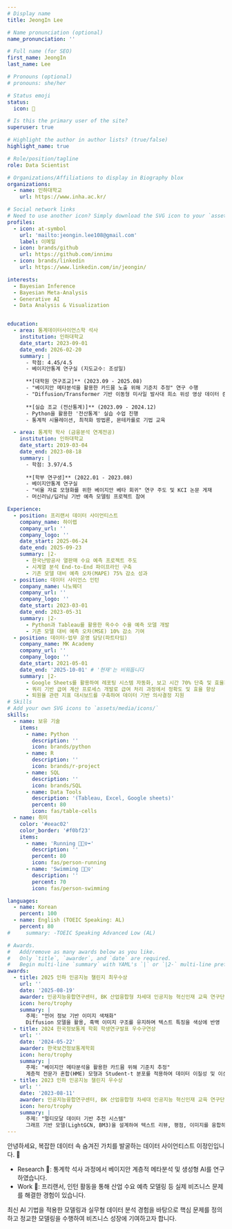 ```yaml
---
# Display name
title: JeongIn Lee

# Name pronunciation (optional)
name_pronunciation: ''

# Full name (for SEO)
first_name: JeongIn
last_name: Lee

# Pronouns (optional)
# pronouns: she/her

# Status emoji
status:
  icon: 🚀

# Is this the primary user of the site?
superuser: true

# Highlight the author in author lists? (true/false)
highlight_name: true

# Role/position/tagline
role: Data Scientist

# Organizations/Affiliations to display in Biography blox
organizations:
  - name: 인하대학교
    url: https://www.inha.ac.kr/

# Social network links
# Need to use another icon? Simply download the SVG icon to your `assets/media/icons/` folder.
profiles:
  - icon: at-symbol
    url: 'mailto:jeongin.lee108@gmail.com'
    label: 이메일
  - icon: brands/github
    url: https://github.com/innimu
  - icon: brands/linkedin
    url: https://www.linkedin.com/in/jeongin/

interests:
  - Bayesian Inference
  - Bayesian Meta-Analysis
  - Generative AI 
  - Data Analysis & Visualization


education:
  - area: 통계데이터사이언스학 석사 
    institution: 인하대학교
    date_start: 2023-09-01
    date_end: 2026-02-20
    summary: |
      - 학점: 4.45/4.5
      - 베이지안통계 연구실 (지도교수: 조성일)

      **[대학원 연구조교]** (2023.09 - 2025.08)
      - "베이지안 메타분석을 활용한 카드뮴 노출 위해 기준치 추정" 연구 수행
      - "Diffusion/Transformer 기반 이동형 미사일 발사대 희소 위성 영상 데이터 증강 및 복원" 연구 수행
      
      **[실습 조교 (전산통계)]** (2023.09 - 2024.12)
      - Python을 활용한 '전산통계' 실습 수업 진행
      - 통계적 시뮬레이션, 최적화 방법론, 몬테카를로 기법 교육

  - area: 통계학 학사 (금융분석 연계전공)
    institution: 인하대학교
    date_start: 2019-03-04
    date_end: 2023-08-18
    summary: |
      - 학점: 3.97/4.5
      
      **[학부 연구생]** (2022.01 - 2023.08)
      - 베이지안통계 연구실
      - "비율 자료 모형화를 위한 베이지안 베타 회귀" 연구 주도 및 KCI 논문 게재
      - 머신러닝/딥러닝 기반 예측 모델링 프로젝트 참여

Experience:
  - position: 프리랜서 데이터 사이언티스트
    company_name: 하이렙
    company_url: ''
    company_logo: ''
    date_start: 2025-06-24
    date_end: 2025-09-23
    summary: |2-
      - 한국난방공사 열판매 수요 예측 프로젝트 주도
      - 시계열 분석 End-to-End 파이프라인 구축
      - 기존 모델 대비 예측 오차(MAPE) 75% 감소 성과
  - position: 데이터 사이언스 인턴
    company_name: 나노웨더
    company_url: ''
    company_logo: ''
    date_start: 2023-03-01
    date_end: 2023-05-31
    summary: |2-
      - Python과 Tableau를 활용한 옥수수 수율 예측 모델 개발
      - 기존 모델 대비 예측 오차(MSE) 10% 감소 기여
  - position: 데이터·업무 운영 담당(파트타임)
    company_name: MK Academy
    company_url: ''
    company_logo: ''
    date_start: 2021-05-01
    date_end: '2025-10-01' # '현재'는 비워둡니다
    summary: |2-
      - Google Sheets를 활용하여 레포팅 시스템 자동화, 보고 시간 70% 단축 및 효율화 
      - 쿼리 기반 급여 계산 프로세스 개발로 급여 처리 과정에서 정확도 및 효율 향상 
      - 퇴원율 관련 지표 대시보드를 구축하여 데이터 기반 의사결정 지원
# Skills
# Add your own SVG icons to `assets/media/icons/`
skills:
  - name: 보유 기술
    items:
      - name: Python
        description: ''
        icon: brands/python
      - name: R
        description: ''
        icon: brands/r-project
      - name: SQL
        description: ''
        icon: brands/SQL
      - name: Data Tools
        description: '(Tableau, Excel, Google sheets)'
        percent: 80
        icon: fas/table-cells
  - name: 취미
    color: '#eeac02'
    color_border: '#f0bf23'
    items:
      - name: 'Running 🏃🏻‍♀️‍➡️' 
        description: ''
        percent: 80
        icon: fas/person-running
      - name: 'Swimming 🏊🏻‍♀️'  
        description: ''
        percent: 70
        icon: fas/person-swimming

languages:
  - name: Korean
    percent: 100
  - name: English (TOEIC Speaking: AL)
    percent: 80
#     summary: -TOEIC Speaking Advanced Low (AL)

# Awards.
#   Add/remove as many awards below as you like.
#   Only `title`, `awarder`, and `date` are required.
#   Begin multi-line `summary` with YAML's `|` or `|2-` multi-line prefix and indent 2 spaces below.
awards:
  - title: 2025 인하 인공지능 챌린지 최우수상
    url: ''
    date: '2025-08-19'
    awarder: 인공지능융합연구센터, BK 산업융합형 차세대 인공지능 혁신인재 교육 연구단
    icon: hero/trophy
    summary: |
      주제: "언어 정보 기반 이미지 색채화"
      Diffusion 모델을 활용, 흑백 이미지 구조를 유지하며 텍스트 특징을 색상에 반영
  - title: 2024 한국정보통계 학회 학생연구발표 우수구연상
    url: ''
    date: '2024-05-22'
    awarder: 한국보건정보통계학회
    icon: hero/trophy
    summary: |
      주제: "베이지안 메타분석을 활용한 카드뮴 위해 기준치 추정"
      계층적 전문가 혼합(HME) 모형과 Student-t 분포를 적용하여 데이터 이질성 및 이상치 문제를 해결하고 통계적 강건성 확보
  - title: 2023 인하 인공지능 챌린지 우수상
    url: ''
    date: '2023-08-11'
    awarder: 인공지능융합연구센터, BK 산업융합형 차세대 인공지능 혁신인재 교육 연구단
    icon: hero/trophy
    summary: |
      주제: "멀티모달 데이터 기반 추천 시스템"
      그래프 기반 모델(LightGCN, BM3)을 설계하여 텍스트 리뷰, 평점, 이미지를 융합하고 추천 정확도(NDCG) 향상
---
```

안녕하세요, 복잡한 데이터 속 숨겨진 가치를 발굴하는 데이터 사이언티스트 이정인입니다. 👋

- Research 🔬: 통계학 석사 과정에서 베이지안 계층적 메타분석 및 생성형 AI를 연구하였습니다.
- Work 💼: 프리랜서, 인턴 활동을 통해 산업 수요 예측 모델링 등 실제 비즈니스 문제를 해결한 경험이 있습니다.

최신 AI 기법을 적용한 모델링과 실무형 데이터 분석 경험을 바탕으로 핵심 문제를 정의하고 정교한 모델링을 수행하여 비즈니스 성장에 기여하고자 합니다.